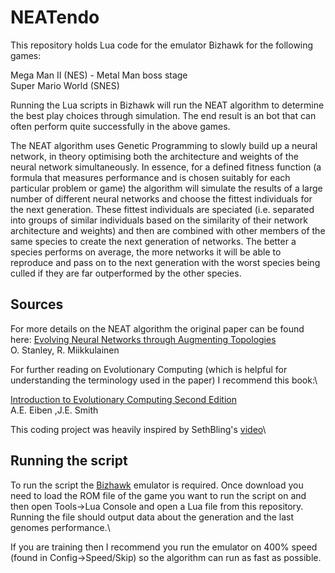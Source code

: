 # NEATendo

This repository holds Lua code for the emulator Bizhawk for the following games:

Mega Man II (NES) - Metal Man boss stage\
Super Mario World (SNES)

Running the Lua scripts in Bizhawk will run the NEAT algorithm to determine the
best play choices through simulation. The end result is an bot that can often
perform quite successfully in the above games.

The NEAT algorithm uses Genetic Programming to slowly build up a neural network,
in theory optimising both the architecture and weights of the neural network
simultaneously. In essence, for a defined fitness function (a formula that
measures performance and is chosen suitably for each particular problem or game)
the algorithm will simulate the results of a large number of different neural
networks and choose the fittest individuals for the next generation. These
fittest individuals are speciated (i.e. separated into groups of similar
individuals based on the similarity of their network architecture and weights)
and then are combined with other members of the same species to create the next
generation of networks. The better a species performs on average, the more
networks it will be able to reproduce and pass on to the next generation with
the worst species being culled if they are far outperformed by the other
species.



## Sources

For more details on the NEAT algorithm the original paper can be found here:
[Evolving Neural Networks through Augmenting Topologies](http://nn.cs.utexas.edu/downloads/papers/stanley.ec02.pdf)\
O. Stanley, R. Miikkulainen


For further reading on Evolutionary Computing (which is helpful for
understanding the terminology used in the paper) I recommend this book:\

[Introduction to Evolutionary Computing Second Edition](http://cslt.riit.tsinghua.edu.cn/mediawiki/images/e/e8/Introduction_to_Evolutionary_Computing.pdf)\
A.E. Eiben ,J.E. Smith

This coding project was heavily inspired by SethBling's [video](https://www.youtube.com/watch?v=qv6UVOQ0F44)\



## Running the script

To run the script the [Bizhawk](http://tasvideos.org/BizHawk.html) emulator is
required. Once download you need to load the ROM file of the game you want
to run the script on and then open Tools->Lua Console and open a Lua file
from this repository. Running the file should output data about the generation
and the last genomes performance.\

If you are training then I recommend you run the emulator on 400% speed (found
in Config->Speed/Skip) so the algorithm can run as fast as possible.
